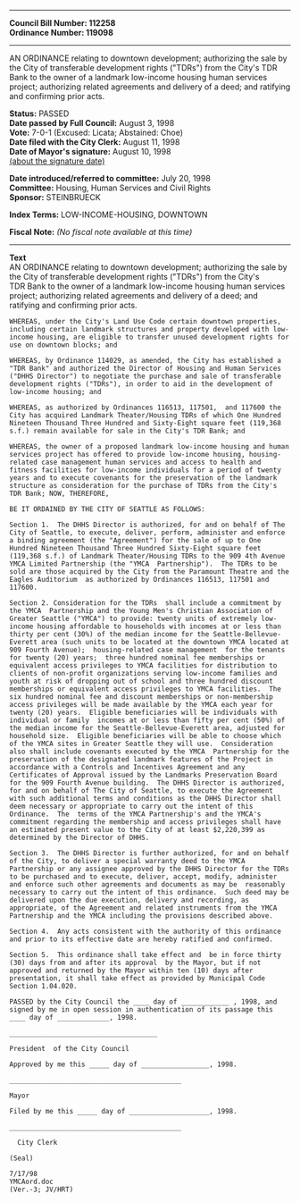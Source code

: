 * * * * *  
  
**Council Bill Number: [](#h0)[](#h2)112258**   
**Ordinance Number: 119098**  
  
* * * * *  
  
AN ORDINANCE relating to downtown development; authorizing the sale by the City of transferable development rights ("TDRs") from the City's TDR Bank to the owner of a landmark low-income housing human services project; authorizing related agreements and delivery of a deed; and ratifying and confirming prior acts.  
  
**Status:** PASSED   
**Date passed by Full Council:** August 3, 1998   
**Vote:** 7-0-1 (Excused: Licata; Abstained: Choe)   
**Date filed with the City Clerk:** August 11, 1998   
**Date of Mayor's signature:** August 10, 1998   
[(about the signature date)](/~public/approvaldate.htm)   
  
  
**Date introduced/referred to committee:** July 20, 1998   
**Committee:** Housing, Human Services and Civil Rights   
**Sponsor:** STEINBRUECK   
  
**Index Terms:** LOW-INCOME-HOUSING, DOWNTOWN  
  
**Fiscal Note:** *(No fiscal note available at this time)*  
  
* * * * *  
  
**Text**  
    AN ORDINANCE relating to downtown development; authorizing the sale by  
    the City of transferable development rights ("TDRs") from the City's  
    TDR Bank to the owner of a landmark low-income housing human services  
    project; authorizing related agreements and delivery of a deed; and  
    ratifying and confirming prior acts.  
  
    WHEREAS, under the City's Land Use Code certain downtown properties,  
    including certain landmark structures and property developed with low-  
    income housing, are eligible to transfer unused development rights for  
    use on downtown blocks; and  
  
    WHEREAS, by Ordinance 114029, as amended, the City has established a  
    "TDR Bank" and authorized the Director of Housing and Human Services  
    ("DHHS Director") to negotiate the purchase and sale of transferable  
    development rights ("TDRs"), in order to aid in the development of  
    low-income housing; and  
  
    WHEREAS, as authorized by Ordinances 116513, 117501,  and 117600 the  
    City has acquired Landmark Theater/Housing TDRs of which One Hundred  
    Nineteen Thousand Three Hundred and Sixty-Eight square feet (119,368  
    s.f.) remain available for sale in the City's TDR Bank; and  
  
    WHEREAS, the owner of a proposed landmark low-income housing and human  
    services project has offered to provide low-income housing, housing-  
    related case management human services and access to health and  
    fitness facilities for low-income individuals for a period of twenty  
    years and to execute covenants for the preservation of the landmark  
    structure as consideration for the purchase of TDRs from the City's  
    TDR Bank; NOW, THEREFORE,  
  
    BE IT ORDAINED BY THE CITY OF SEATTLE AS FOLLOWS:  
  
    Section 1.  The DHHS Director is authorized, for and on behalf of The  
    City of Seattle, to execute, deliver, perform, administer and enforce  
    a binding agreement (the "Agreement") for the sale of up to One  
    Hundred Nineteen Thousand Three Hundred Sixty-Eight square feet  
    (119,368 s.f.) of Landmark Theater/Housing TDRs to the 909 4th Avenue  
    YMCA Limited Partnership (the "YMCA  Partnership").  The TDRs to be  
    sold are those acquired by the City from the Paramount Theatre and the  
    Eagles Auditorium  as authorized by Ordinances 116513, 117501 and  
    117600.  
  
    Section 2. Consideration for the TDRs  shall include a commitment by  
    the YMCA  Partnership and the Young Men's Christian Association of  
    Greater Seattle ("YMCA") to provide: twenty units of extremely low-  
    income housing affordable to households with incomes at or less than  
    thirty per cent (30%) of the median income for the Seattle-Bellevue-  
    Everett area (such units to be located at the downtown YMCA located at  
    909 Fourth Avenue);  housing-related case management  for the tenants  
    for twenty (20) years;  three hundred nominal fee memberships or  
    equivalent access privileges to YMCA facilities for distribution to  
    clients of non-profit organizations serving low-income families and  
    youth at risk of dropping out of school and three hundred discount  
    memberships or equivalent access privileges to YMCA facilities.  The  
    six hundred nominal fee and discount memberships or non-membership  
    access privileges will be made available by the YMCA each year for  
    twenty (20) years.  Eligible beneficiaries will be individuals with  
    individual or family  incomes at or less than fifty per cent (50%) of  
    the median income for the Seattle-Bellevue-Everett area, adjusted for  
    household size.  Eligible beneficiaries will be able to choose which  
    of the YMCA sites in Greater Seattle they will use.  Consideration  
    also shall include covenants executed by the YMCA  Partnership for the  
    preservation of the designated landmark features of the Project in  
    accordance with a Controls and Incentives Agreement and any  
    Certificates of Approval issued by the Landmarks Preservation Board  
    for the 909 Fourth Avenue building.  The DHHS Director is authorized,  
    for and on behalf of The City of Seattle, to execute the Agreement  
    with such additional terms and conditions as the DHHS Director shall  
    deem necessary or appropriate to carry out the intent of this  
    Ordinance.  The  terms of the YMCA Partnership's and the YMCA's  
    commitment regarding the membership and access privileges shall have  
    an estimated present value to the City of at least $2,220,399 as  
    determined by the Director of DHHS.  
  
    Section 3.  The DHHS Director is further authorized, for and on behalf  
    of the City, to deliver a special warranty deed to the YMCA  
    Partnership or any assignee approved by the DHHS Director for the TDRs  
    to be purchased and to execute, deliver, accept, modify, administer  
    and enforce such other agreements and documents as may be  reasonably  
    necessary to carry out the intent of this ordinance.  Such deed may be  
    delivered upon the due execution, delivery and recording, as  
    appropriate, of the Agreement and related instruments from the YMCA  
    Partnership and the YMCA including the provisions described above.  
  
    Section 4.  Any acts consistent with the authority of this ordinance  
    and prior to its effective date are hereby ratified and confirmed.  
  
    Section 5.  This ordinance shall take effect and  be in force thirty  
    (30) days from and after its approval  by the Mayor, but if not  
    approved and returned by the Mayor within ten (10) days after  
    presentation, it shall take effect as provided by Municipal Code  
    Section 1.04.020.  
  
    PASSED by the City Council the ____ day of ____________ , 1998, and  
    signed by me in open session in authentication of its passage this  
    ____ day of _____________, 1998.  
  
    _____________________________________  
  
    President  of the City Council  
  
    Approved by me this _____ day of _________________, 1998.  
  
    ___________________________________________  
  
    Mayor  
  
    Filed by me this _____ day of ____________________, 1998.  
  
    ___________________________________________  
  
      City Clerk  
  
    (Seal)  
  
    7/17/98  
    YMCAord.doc  
    (Ver.-3; JV/HRT)  
